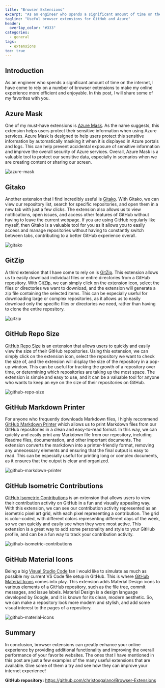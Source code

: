 ```yaml
---
title: "Browser Extensions"
excerpt: "As an engineer who spends a significant amount of time on the internet, I have come to rely on a number of browser extensions to make my online experience more efficient and enjoyable. In this post, I will share some of my favorites with you."
tagline: "Useful browser extensions for GitHub and Azure"
header:
  overlay_color: "#333"
categories:
  - general
tags:
  - extensions
toc: true
---
```


## Introduction

As an engineer who spends a significant amount of time on the internet, I have come to rely on a number of browser extensions to make my online experience more efficient and enjoyable. In this post, I will share some of my favorites with you.

## Azure Mask

One of my must-have extensions is [Azure Mask](https://github.com/clarkio/azure-mask). As the name suggests, this extension helps users protect their sensitive information when using Azure services. Azure Mask is designed to help users protect this sensitive information by automatically masking it when it is displayed in Azure portals and logs. This can help prevent accidental exposure of sensitive information and improve the overall security of Azure services. Overall, Azure Mask is a valuable tool to protect our sensitive data, especially in scenarios when we are creating content or sharing our screen.

![azure-mask](/assets/images/browser-extensions/Azure-Mask.png)

## Gitako

Another extension that I find incredibly useful is [Gitako](https://github.com/EnixCoda/Gitako). With Gitako, we can view our repository list, search for specific repositories, and open them in a new tab with just a few clicks. The extension also allows us to view notifications, open issues, and access other features of GitHub without having to leave the current webpage. If you are using GitHub regularly like myself, then Gitako is a valuable tool for you as it allows you to easily access and manage repositories without having to constantly switch between tabs, contributing to a better GitHub experience overall.

![gitako](/assets/images/browser-extensions/Gitako.png)

## GitZip

A third extension that I have come to rely on is [GitZip](https://gitzip.org/). This extension allows us to easily download individual files or entire directories from a GitHub repository. With GitZip, we can simply click on the extension icon, select the files or directories we want to download, and the extension will generate a zip file containing the selected items. This can be especially useful for downloading large or complex repositories, as it allows us to easily download only the specific files or directories we need, rather than having to clone the entire repository.

![gitzip](/assets/images/browser-extensions/GitZip.png)

## GitHub Repo Size

[GitHub Repo Size](https://github.com/harshjv/github-repo-size) is an extension that allows users to quickly and easily view the size of their GitHub repositories. Using this extension, we can simply click on the extension icon, select the repository we want to check the size of, and the extension will display the size of the repository in a pop-up window. This can be useful for tracking the growth of a repository over time, or determining which repositories are taking up the most space. The extension is simple and easy to use, and it can be a valuable tool for anyone who wants to keep an eye on the size of their repositories on GitHub.

![github-repo-size](/assets/images/browser-extensions/GitHub-Repo-Size.png)

## GitHub Markdown Printer

For anyone who frequently downloads Markdown files, I highly recommend [GitHub Markdown Printer](https://github.com/jerry1100/github-markdown-printer) which allows us to print Markdown files from our GitHub repositories in a clean and easy-to-read format. In this way, we can quickly and easily print any Markdown file from our repository, including Readme files, documentation, and other important documents. The extension converts the markdown into a printer-friendly format, removing any unnecessary elements and ensuring that the final output is easy to read. This can be especially useful for printing long or complex documents, as it ensures that the output is clear and organized.

![github-markdown-printer](/assets/images/browser-extensions/GitHub-Markdown-Printer.png)

## GitHub Isometric Contributions

[GitHub Isometric Contributions](https://github.com/jasonlong/isometric-contributions) is an extension that allows users to view their contribution activity on GitHub in a fun and visually appealing way. With this extension, we can see our contribution activity represented as an isometric pixel art grid, with each pixel representing a contribution. The grid is color-coded, with different colors representing different days of the week, so we can quickly and easily see when they were most active. This extension is a great way to add some personality and style to your GitHub profile, and can be a fun way to track your contribution activity.

![github-isometric-contributions](/assets/images/browser-extensions/GitHub-Isometric-Contributions.png)

## GitHub Material Icons

Being a big [Visual Studio Code](https://code.visualstudio.com/) fan i would like to simulate as much as possible my current VS Code file setup in GitHub. This is where [GitHub Material Icons](https://github.com/Claudiohbsantos/github-material-icons-extension) comes into play. This extension adds Material Design icons to various elements of a GitHub repository, such as the file tree, commit messages, and issue labels. Material Design is a design language developed by Google, and it is known for its clean, modern aesthetic. So, we can make a repository look more modern and stylish, and add some visual interest to the pages of a repository.

![github-material-icons](/assets/images/browser-extensions/GitHub-Material-Icons.png)

## Summary

In conclusion, browser extensions can greatly enhance your online experience by providing additional functionality and improving the overall performance of your favorite websites. The ones that I have mentioned in this post are just a few examples of the many useful extensions that are available. Give some of them a try and see how they can improve your internet experience!

**GitHub repository:** <https://github.com/christosgalano/Browser-Extensions>

